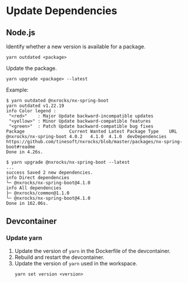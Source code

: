 # Update Dependencies

## Node.js

Identify whether a new version is available for a package.

```console
yarn outdated <package>
```

Update the package.

```console
yarn upgrade <package> --latest
```

Example:

```console
$ yarn outdated @nxrocks/nx-spring-boot
yarn outdated v1.22.19
info Color legend :
 "<red>"    : Major Update backward-incompatible updates
 "<yellow>" : Minor Update backward-compatible features
 "<green>"  : Patch Update backward-compatible bug fixes
Package                 Current Wanted Latest Package Type    URL
@nxrocks/nx-spring-boot 4.0.2   4.1.0  4.1.0  devDependencies https://github.com/tinesoft/nxrocks/blob/master/packages/nx-spring-boot#readme
Done in 4.26s.

$ yarn upgrade @nxrocks/nx-spring-boot --latest
...
success Saved 2 new dependencies.
info Direct dependencies
└─ @nxrocks/nx-spring-boot@4.1.0
info All dependencies
├─ @nxrocks/common@1.1.0
└─ @nxrocks/nx-spring-boot@4.1.0
Done in 162.06s.
```

## Devcontainer

### Update yarn

1. Update the version of `yarn` in the Dockerfile of the devcontainer.
2. Rebuild and restart the devcontainer.
3. Update the version of `yarn` used in the workspace.
    ```console
    yarn set version <version>
    ```